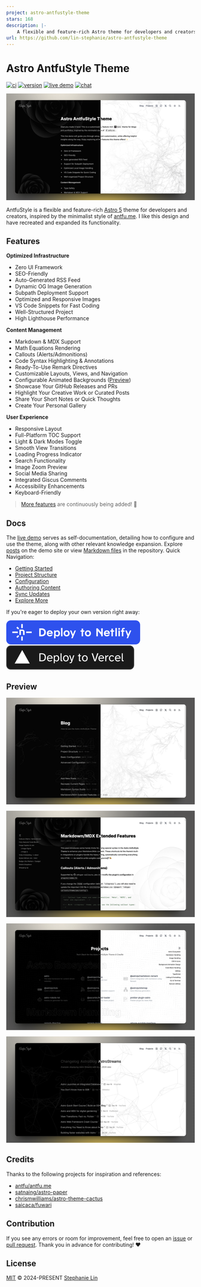 ```yaml
---
project: astro-antfustyle-theme
stars: 168
description: |-
    A flexible and feature-rich Astro theme for developers and creators.
url: https://github.com/lin-stephanie/astro-antfustyle-theme
---
```


# Astro AntfuStyle Theme

[![ci][ci-badge]][ci-link]
[![version][version-badge]][version-link]
[![live demo][demo-badge]][demo-link]
[![chat][chat-badge]][chat-link]

![cover image](https://raw.githubusercontent.com/lin-stephanie/assets/refs/heads/main/astro-antfustyle-theme/cover_2x.png)

AntfuStyle is a flexible and feature-rich [Astro 5](https://astro.build/) theme for developers and creators, inspired by the minimalist style of [antfu.me](https://antfu.me/). I like this design and have recreated and expanded its functionality.

## Features

**Optimized Infrastructure**

- Zero UI Framework
- SEO-Friendly
- Auto-Generated RSS Feed
- Dynamic OG Image Generation
- Subpath Deployment Support
- Optimized and Responsive Images
- VS Code Snippets for Fast Coding
- Well-Structured Project
- High Lighthouse Performance

**Content Management**

- Markdown & MDX Support
- Math Equations Rendering
- Callouts (Alerts/Admonitions)
- Code Syntax Highlighting & Annotations
- Ready-To-Use Remark Directives
- Customizable Layouts, Views, and Navigation
- Configurable Animated Backgrounds ([Preview](#preview))
- Showcase Your GitHub Releases and PRs
- Highlight Your Creative Work or Curated Posts
- Share Your Short Notes or Quick Thoughts
- Create Your Personal Gallery

**User Experience**

- Responsive Layout
- Full-Platform TOC Support
- Light & Dark Modes Toggle
- Smooth View Transitions
- Loading Progress Indicator
- Search Functionality
- Image Zoom Preview
- Social Media Sharing
- Integrated Giscus Comments
- Accessibility Enhancements
- Keyboard-Friendly

> [More features](https://github.com/users/lin-stephanie/projects/4) are continuously being added! 🚀

## Docs

The [live demo][demo-link] serves as self-documentation, detailing how to configure and use the theme, along with other relevant knowledge expansion. Explore [posts](https://astro-antfustyle-theme.vercel.app/blog/) on the demo site or view [Markdown files](https://github.com/lin-stephanie/astro-antfustyle-theme/tree/main/src/content/blog) in the repository. Quick Navigation:

- [Getting Started](https://astro-antfustyle-theme.vercel.app/blog/getting-started/)
- [Project Structure](https://astro-antfustyle-theme.vercel.app/blog/project-structure/)
- [Configuration](https://astro-antfustyle-theme.vercel.app/blog/basic-configuration/)
- [Authoring Content](https://astro-antfustyle-theme.vercel.app/blog/getting-started/#authoring-content)
- [Sync Updates](https://astro-antfustyle-theme.vercel.app/blog/sync-updates/)
- [Explore More](https://astro-antfustyle-theme.vercel.app/blog/getting-started/#next-steps)

If you're eager to deploy your own version right away:

[![Deploy with Netlify](https://raw.githubusercontent.com/lin-stephanie/assets/refs/heads/main/astro-antfustyle-theme/deploy_netlify.svg)](https://app.netlify.com/start/deploy?repository=https://github.com/lin-stephanie/astro-antfustyle-theme) [![Deploy with Vercel](https://raw.githubusercontent.com/lin-stephanie/assets/refs/heads/main/astro-antfustyle-theme/deploy_vercel.svg)](https://vercel.com/new/clone?repository-url=https%3A%2F%2Fgithub.com%2Flin-stephanie%2Fastro-antfustyle-theme&project-name=astro-antfustyle-theme)

## Preview

![plum](https://raw.githubusercontent.com/lin-stephanie/assets/refs/heads/main/astro-antfustyle-theme/blog_2x.png)

![rose](https://raw.githubusercontent.com/lin-stephanie/assets/refs/heads/main/astro-antfustyle-theme/post_2x.png)

![dot](https://raw.githubusercontent.com/lin-stephanie/assets/refs/heads/main/astro-antfustyle-theme/projects_2x.png)

![particle](https://raw.githubusercontent.com/lin-stephanie/assets/refs/heads/main/astro-antfustyle-theme/streams_2x.png)

## Credits

Thanks to the following projects for inspiration and references:

- [antfu/antfu.me](https://github.com/antfu/antfu.me)
- [satnaing/astro-paper](https://github.com/satnaing/astro-paper)
- [chrismwilliams/astro-theme-cactus](https://github.com/chrismwilliams/astro-theme-cactus)
- [saicaca/fuwari](https://github.com/saicaca/fuwari)

## Contribution

If you see any errors or room for improvement, feel free to open an [issue](https://github.com/lin-stephanie/astro-antfustyle-theme/issues) or [pull request](https://github.com/lin-stephanie/astro-antfustyle-theme/pulls). Thank you in advance for contributing! ❤️

## License

[MIT](https://github.com/lin-stephanie/astro-antfustyle-theme/blob/main/LICENSE) © 2024-PRESENT [Stephanie Lin](https://github.com/lin-stephanie)

<!-- Badges -->

[ci-badge]: https://img.shields.io/github/actions/workflow/status/lin-stephanie/astro-antfustyle-theme/ci.yml?label=CI&style=flat&colorA=080f12&colorB=f87171
[ci-link]: https://github.com/lin-stephanie/astro-antfustyle-theme/actions/workflows/ci.yml

[version-badge]: https://img.shields.io/github/v/release/lin-stephanie/astro-antfustyle-theme?label=Release&style=flat&colorA=080f12&colorB=f87171
[version-link]: https://github.com/lin-stephanie/astro-antfustyle-theme/releases

[demo-badge]: https://img.shields.io/badge/Live%20Demo-080f12?style=flat&colorA=080f12&colorB=f87171&logo=vercel&logoSize=10
[demo-link]:https://astro-antfustyle-theme.vercel.app/

[chat-badge]: https://img.shields.io/badge/Discussions-080f12?style=flat&colorA=080f12&colorB=f87171&logo=github
[chat-link]: https://github.com/lin-stephanie/astro-antfustyle-theme/discussions

